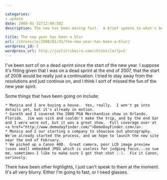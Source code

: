 ```yaml
---

categories:
- update
date: 2008-01-31T12:00:58Z
description: The new has been moving fast.  A brief update to what's been going on.

title: The new year has been a blur
url: /chronicle/2008/01/31/the-new-year-has-been-a-blur/
wordpress_id: 5
wordpress_url: http://justinribeiro.com/chronicle/?p=5
---
```


I've been sort of on a dead sprint since the start of the new year.  I suppose it's fitting given that I was on a dead sprint at the end of 2007, that the start of 2008 would be really just a continuation. I tried to stay away from the resolutions and just continue on, and I think I sort of missed the fun of the new year spirit.

Some things that have been going on include:

	* Monica and I are buying a house.  Yes, really.  I won't go into details yet, but it's already in motion. 
	* Gareth and I covered the 2008 PGA Merchandise show in Orlando, Florida.  Jim was sick and couldn't make the trip, and by the end Gar and I were wore out, but it was a great show.  Full coverage over at <a href="http://www.demodayfinder.com/">DemoDayFinder.com</a>. 
	* Monica and I our starting a company to showcase out photography.  We've already started the process, and we hope to launch the new site near the end of February. 
	* We picked up a Canon 40D.  Great camera, poor LCD image preview (uses small embedded JPEG which is useless for judging focus...so sue me, sometimes I like to make sure I got that shot :-).  Fix it Canon, seriously. 

There have been other highlights, I just can't speak to them at the moment.  It's all very blurry.  Either I'm going to fast, or I need glasses.
